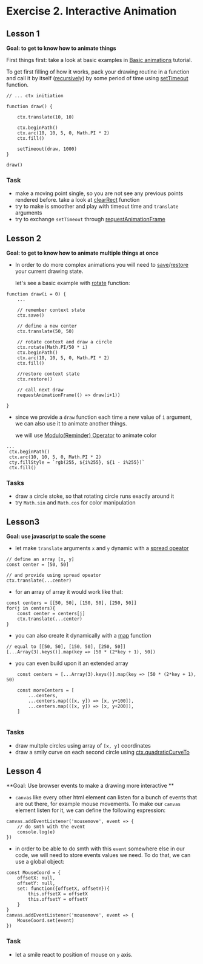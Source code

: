 # Exercise 2. Interactive Animation

## Lesson 1

**Goal: to get to know how to animate things**

First things first: take a look at basic examples in [Basic animations](https://developer.mozilla.org/en-US/docs/Web/API/Canvas_API/Tutorial/Basic_animations) tutorial.

To get first filling of how it works, pack your drawing routine in a function and call it by itself ([recursively](https://en.wikipedia.org/wiki/Recursion)) by some period of time using [setTimeout](https://developer.mozilla.org/en-US/docs/Web/API/WindowOrWorkerGlobalScope/setTimeout) function.

````
// ... ctx initiation

function draw() {

    ctx.translate(10, 10)
    
    ctx.beginPath()
    ctx.arc(10, 10, 5, 0, Math.PI * 2)
    ctx.fill()

    setTimeout(draw, 1000)
}

draw()
`````


### Task
- make a moving point single, so you are not see any previous points rendered before. take a look at [clearRect](https://developer.mozilla.org/en-US/docs/Web/API/CanvasRenderingContext2D/clearRect) function
- try to make is smoother and play with timeout time and `translate` arguments
- try to exchange `setTimeout` through [requestAnimationFrame](https://developer.mozilla.org/en-US/docs/Web/API/window/requestAnimationFrame)



## Lesson 2

**Goal: to get to know how to animate multiple things at once**


- In order to do more complex animations you will need to [save](https://developer.mozilla.org/en-US/docs/Web/API/CanvasRenderingContext2D/save)/[restore](https://developer.mozilla.org/en-US/docs/Web/API/CanvasRenderingContext2D/restore) your current drawing state.

    let's see a basic example with [rotate](https://developer.mozilla.org/en-US/docs/Web/API/CanvasRenderingContext2D/rotate) function:

````
function draw(i = 0) {
    ...
    
    // remember context state
    ctx.save()

    // define a new center
    ctx.translate(50, 50)

    // rotate context and draw a circle
    ctx.rotate(Math.PI/50 * i)        
    ctx.beginPath()
    ctx.arc(10, 10, 5, 0, Math.PI * 2)
    ctx.fill()

    //restore context state
    ctx.restore()

    // call next draw 
    requestAnimationFrame(() => draw(i+1))

}
`````


- since we provide a `draw` function each time a new value of `i` argument, we can also use it to animate another things. 

    we will use [Modulo(Reminder) Operator](https://developer.mozilla.org/en-US/docs/Web/JavaScript/Reference/Operators/Remainder) to animate color

````
...
 ctx.beginPath()
 ctx.arc(10, 10, 5, 0, Math.PI * 2)
 cty.fillStyle = `rgb(255, ${i%255}, ${1 - i%255})`
 ctx.fill()

````


### Tasks
- draw a circle stoke, so that rotating circle runs exactly around it
- try `Math.sin` and `Math.cos` for color manipulation



## Lesson3

**Goal: use javascript to scale the scene**

- let make `translate` arguments `x` and `y` dynamic with a [spread opeator](https://developer.mozilla.org/en-US/docs/Web/JavaScript/Reference/Operators/Spread_syntax)

````
// define an array [x, y]
const center = [50, 50]

// and provide using spread opeator
ctx.translate(...center)

````

- for an array of array it would work like that:

````
const centers = [[50, 50], [150, 50], [250, 50]]
for(j in centers){
    const center = centers[j]
    ctx.translate(...center)
}

````

- you can also create it dynamically with a [map](https://developer.mozilla.org/de/docs/Web/JavaScript/Reference/Global_Objects/Array/map) function

```
// equal to [[50, 50], [150, 50], [250, 50]]
[...Array(3).keys()].map(key => [50 * (2*key + 1), 50])
```

- you can even build upon it an extended array 

```
    const centers = [...Array(3).keys()].map(key => [50 * (2*key + 1), 50)

    const moreCenters = [
        ...centers,
        ...centers.map(([x, y]) => [x, y+100]),
        ...centers.map(([x, y]) => [x, y+200]),
    ]


```


### Tasks

- draw multple circles using array of `[x, y]` coordinates
- draw a smily curve on each second circle using [ctx.quadraticCurveTo](https://developer.mozilla.org/en-US/docs/Web/API/CanvasRenderingContext2D/quadraticCurveTo)



## Lesson 4

**Goal: Use browser events to make a drawing more interactive **

- `canvas` like every other html element can listen for a bunch of events that are out there, for example mouse movements. To make our `canvas` element listen for it, we can define the following expression:


```
canvas.addEventListener('mousemove', event => {
    // do smth with the event
    console.log(e)
})
```


- in order to be able to do smth with this `event` somewhere else in our code, we will need to store events values we need. To do that, we can use a global object:

```
const MouseCoord = {
    offsetX: null, 
    offsetY: null,
    set: function({offsetX, offsetY}){
        this.offsetX = offsetX
        this.offsetY = offsetY
    }
}
canvas.addEventListener('mousemove', event => {
    MouseCoord.set(event)
})

```


### Task

- let a smile react to position of mouse on `y` axis.